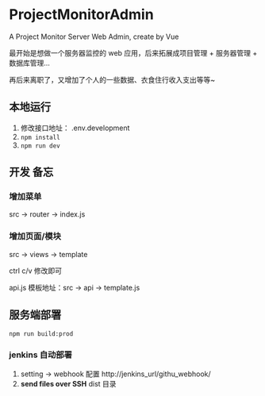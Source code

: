 # ProjectMonitorAdmin

A Project Monitor Server Web Admin, create by Vue

最开始是想做一个服务器监控的 web 应用，后来拓展成项目管理 + 服务器管理 + 数据库管理...

再后来离职了，又增加了个人的一些数据、衣食住行收入支出等等~

## 本地运行

1. 修改接口地址： .env.development
2. `npm install`
3. `npm run dev`

## 开发 备忘

### 增加菜单

src -> router -> index.js

### 增加页面/模块

src -> views -> template  

ctrl c/v 修改即可

api.js 模板地址：src -> api -> template.js

## 服务端部署 

`npm run build:prod`

### jenkins 自动部署

1. setting -> webhook 配置 http://jenkins_url/githu_webhook/
2. **send files over SSH** dist 目录

